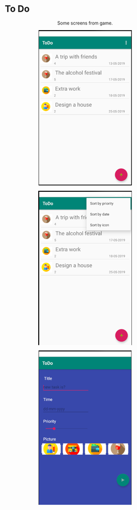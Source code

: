 # To Do

<p align="center"> Some screens from game.</p>

<p align="center"><img src="https://github.com/albi23/Mobile-applications/blob/master/ToDo/ss/ss_1.png"></p>
<p align="center"><img src="https://github.com/albi23/Mobile-applications/blob/master/ToDo/ss/ss_2.png?raw=true"></p>
<p align="center"><img src="https://github.com/albi23/Mobile-applications/blob/master/ToDo/ss/ss_3.png?raw=true"></p>

